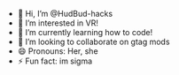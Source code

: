 - 👋 Hi, I’m @HudBud-hacks
- 👀 I’m interested in VR!
- 🌱 I’m currently learning how to code!
- 💞️ I’m looking to collaborate on gtag mods
- 😄 Pronouns: Her, she
- ⚡ Fun fact: im sigma

<!---
HudBud-hacks/HudBud-hacks is a ✨ special ✨ repository because its `README.md` (this file) appears on your GitHub profile.
You can click the Preview link to take a look at your changes.
--->
